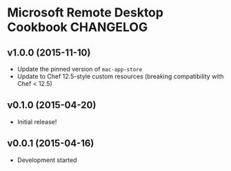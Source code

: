 Microsoft Remote Desktop Cookbook CHANGELOG
===========================================

v1.0.0 (2015-11-10)
-------------------
- Update the pinned version of `mac-app-store`
- Update to Chef 12.5-style custom resources (breaking compatibility with Chef
  < 12.5)

v0.1.0 (2015-04-20)
-------------------
- Initial release!

v0.0.1 (2015-04-16)
-------------------
- Development started
